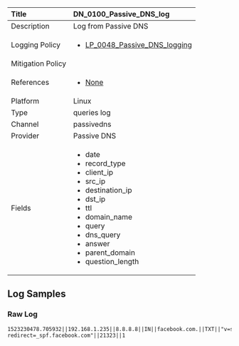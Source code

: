 | Title             | DN_0100_Passive_DNS_log                                                                                                      |
|:------------------|:-----------------------------------------------------------------------------------------------------------------|
| Description       | Log from Passive DNS                                                                                                |
| Logging Policy    | <ul><li>[LP_0048_Passive_DNS_logging](../Logging_Policies/LP_0048_Passive_DNS_logging.md)</li></ul> |
| Mitigation Policy | |
| References     		| <ul><li>[None](None)</li></ul>                                  |
| Platform       		| Linux   |
| Type           		| queries log 		| 
| Channel        		| passivedns    |
| Provider       		| Passive DNS   |
| Fields         		| <ul><li>date</li><li>record_type</li><li>client_ip</li><li>src_ip</li><li>destination_ip</li><li>dst_ip</li><li>ttl</li><li>domain_name</li><li>query</li><li>dns_query</li><li>answer</li><li>parent_domain</li><li>question_length</li></ul>                                               |


## Log Samples

### Raw Log

```
1523230478.705932||192.168.1.235||8.8.8.8||IN||facebook.com.||TXT||"v=spf1 redirect=_spf.facebook.com"||21323||1

```




